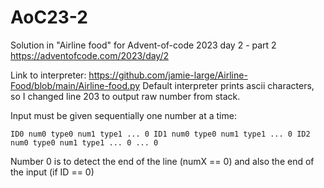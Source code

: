 # AoC23-2
Solution in "Airline food" for Advent-of-code 2023 day 2 - part 2 https://adventofcode.com/2023/day/2

Link to interpreter: https://github.com/jamie-large/Airline-Food/blob/main/Airline-food.py
Default interpreter prints ascii characters, so I changed line 203 to output raw number from stack.

Input must be given sequentially one number at a time:

`ID0 num0 type0 num1 type1 ... 0 ID1 num0 type0 num1 type1 ... 0 ID2 num0 type0 num1 type1 ... 0 ... 0`

Number 0 is to detect the end of the line (numX == 0) and also the end of the input (if ID == 0)
